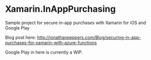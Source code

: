 # Xamarin.InAppPurchasing
Sample project for secure in-app purchases with Xamarin for iOS and Google Play

Blog post here: http://jonathanpeppers.com/Blog/securing-in-app-purchases-for-xamarin-with-azure-functions

Google Play in here is currently a WIP.
